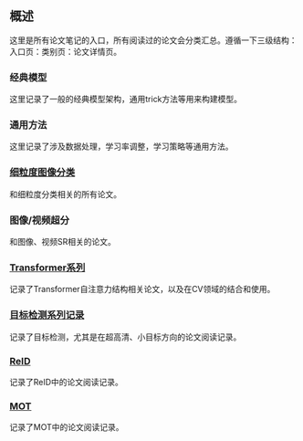 ## 概述

这里是所有论文笔记的入口，所有阅读过的论文会分类汇总。遵循一下三级结构：入口页：类别页：论文详情页。

### 经典模型

这里记录了一般的经典模型架构，通用trick方法等用来构建模型。

### 通用方法

这里记录了涉及数据处理，学习率调整，学习策略等通用方法。

### [细粒度图像分类](./hub/fgvc.md)

和细粒度分类相关的所有论文。

### 图像/视频超分

和图像、视频SR相关的论文。

### [Transformer系列](./hub/transformer.md)

记录了Transformer自注意力结构相关论文，以及在CV领域的结合和使用。

### [目标检测系列记录](./hub/objectdetection.md)

记录了目标检测，尤其是在超高清、小目标方向的论文阅读记录。

### [ReID](./hub/reid.md)

记录了ReID中的论文阅读记录。

### [MOT](./hub/mot.md)

记录了MOT中的论文阅读记录。
